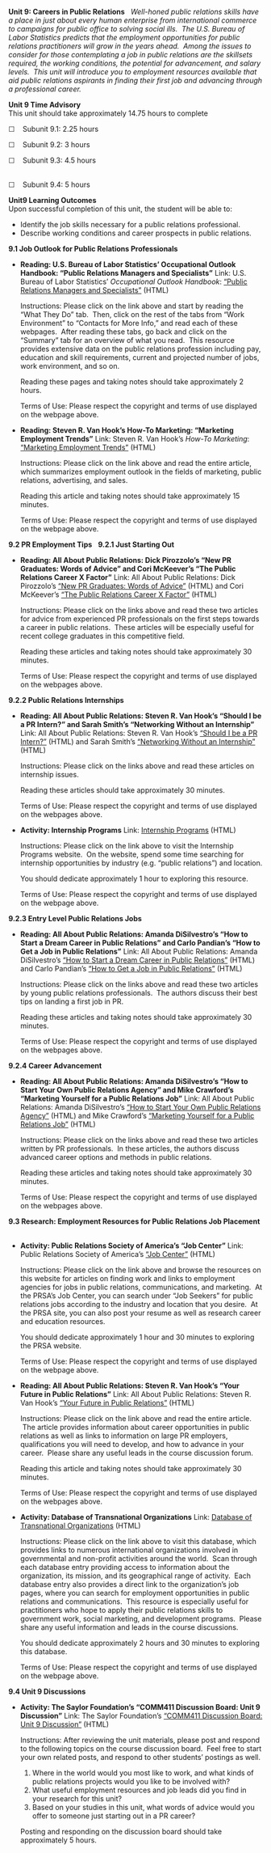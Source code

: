 **Unit 9: Careers in Public Relations** <span id="9"></span> 
*Well-honed public relations skills have a place in just about every
human enterprise from international commerce to campaigns for public
office to solving social ills.  The U.S. Bureau of Labor Statistics
predicts that the employment opportunities for public relations
practitioners will grow in the years ahead.  Among the issues to
consider for those contemplating a job in public relations are the
skillsets required, the working conditions, the potential for
advancement, and salary levels.  This unit will introduce you to
employment resources available that aid public relations aspirants in
finding their first job and advancing through a professional career.*

**Unit 9 Time Advisory**  
This unit should take approximately 14.75 hours to complete  
  
 ☐    Subunit 9.1: 2.25 hours  
  
 ☐    Subunit 9.2: 3 hours  
  
 ☐    Subunit 9.3: 4.5 hours  
  

☐    Subunit 9.4: 5 hours

**Unit9 Learning Outcomes**  
Upon successful completion of this unit, the student will be able to:
-   Identify the job skills necessary for a public relations
    professional.
-   Describe working conditions and career prospects in public
    relations.

**9.1 Job Outlook for Public Relations Professionals** <span
id="9.1"></span> 
-   **Reading: U.S. Bureau of Labor Statistics’ Occupational Outlook
    Handbook: “Public Relations Managers and Specialists”**
    Link: U.S. Bureau of Labor Statistics’ *Occupational Outlook
    Handbook*: [“Public Relations Managers and
    Specialists”](http://www.bls.gov/ooh/Management/Public-relations-managers-and-specialists.htm#tab-2)
    (HTML)  
      
     Instructions: Please click on the link above and start by reading
    the “What They Do” tab.  Then, click on the rest of the tabs from
    “Work Environment” to “Contacts for More Info,” and read each of
    these webpages.  After reading these tabs, go back and click on the
    “Summary” tab for an overview of what you read.  This resource
    provides extensive data on the public relations profession including
    pay, education and skill requirements, current and projected number
    of jobs, work environment, and so on.  
      
     Reading these pages and taking notes should take approximately 2
    hours.  
      
     Terms of Use: Please respect the copyright and terms of use
    displayed on the webpage above.

-   **Reading: Steven R. Van Hook’s How-To Marketing: “Marketing
    Employment Trends”**
    Link: Steven R. Van Hook’s *How-To Marketing*: [“Marketing
    Employment Trends”](http://howtomarketing.us/vanhook3.htm) (HTML)  
      
     Instructions: Please click on the link above and read the entire
    article, which summarizes employment outlook in the fields of
    marketing, public relations, advertising, and sales.  
      
     Reading this article and taking notes should take approximately 15
    minutes.  
      
     Terms of Use: Please respect the copyright and terms of use
    displayed on the webpage above.

**9.2 PR Employment Tips** <span id="9.2"></span> 
**9.2.1 Just Starting Out** <span id="9.2.1"></span> 
-   **Reading: All About Public Relations: Dick Pirozzolo’s “New PR
    Graduates: Words of Advice” and Cori McKeever’s “The Public
    Relations Career X Factor”**
    Link: All About Public Relations: Dick Pirozzolo’s [“New PR
    Graduates: Words of
    Advice”](http://aboutpublicrelations.net/ucpirozzolo1.htm) (HTML)
    and Cori McKeever’s [“The Public Relations Career X
    Factor”](http://aboutpublicrelations.net/ucmckeever1.htm) (HTML)  
      
     Instructions: Please click on the links above and read these two
    articles for advice from experienced PR professionals on the first
    steps towards a career in public relations.  These articles will be
    especially useful for recent college graduates in this competitive
    field.  
      
     Reading these articles and taking notes should take approximately
    30 minutes.  
      
     Terms of Use: Please respect the copyright and terms of use
    displayed on the webpages above.

**9.2.2 Public Relations Internships** <span id="9.2.2"></span> 
-   **Reading: All About Public Relations: Steven R. Van Hook’s “Should
    I be a PR Intern?” and Sarah Smith’s “Networking Without an
    Internship”**
    Link: All About Public Relations: Steven R. Van Hook’s [“Should I be
    a PR Intern?”](http://aboutpublicrelations.net/aa070801a.htm) (HTML)
    and Sarah Smith’s [“Networking Without an
    Internship”](http://aboutpublicrelations.net/ucsmith1.htm) (HTML)  
      
     Instructions: Please click on the links above and read these
    articles on internship issues.  
      
     Reading these articles should take approximately 30 minutes.  
      
     Terms of Use: Please respect the copyright and terms of use
    displayed on the webpages above.

-   **Activity: Internship Programs**
    Link: [Internship Programs](http://www.internshipprograms.com/)
    (HTML)  
      
     Instructions: Please click on the link above to visit the
    Internship Programs website.  On the website, spend some time
    searching for internship opportunities by industry (e.g. “public
    relations”) and location.  
      
     You should dedicate approximately 1 hour to exploring this
    resource.  
      
     Terms of Use: Please respect the copyright and terms of use
    displayed on the webpage above.

**9.2.3 Entry Level Public Relations Jobs** <span id="9.2.3"></span> 
-   **Reading: All About Public Relations: Amanda DiSilvestro’s “How to
    Start a Dream Career in Public Relations” and Carlo Pandian’s “How
    to Get a Job in Public Relations”**
    Link: All About Public Relations: Amanda DiSilvestro’s [“How to
    Start a Dream Career in Public
    Relations”](http://aboutpublicrelations.net/ucdisilvestro2.htm)
    (HTML) and Carlo Pandian’s [“How to Get a Job in Public
    Relations”](http://aboutpublicrelations.net/ucpandian1.htm) (HTML)  
      
     Instructions: Please click on the links above and read these two
    articles by young public relations professionals.  The authors
    discuss their best tips on landing a first job in PR.  
      
     Reading these articles and taking notes should take approximately
    30 minutes.  
      
     Terms of Use: Please respect the copyright and terms of use
    displayed on the webpages above.

**9.2.4 Career Advancement** <span id="9.2.4"></span> 
-   **Reading: All About Public Relations: Amanda DiSilvestro’s “How to
    Start Your Own Public Relations Agency” and Mike Crawford’s
    “Marketing Yourself for a Public Relations Job”**
    Link: All About Public Relations: Amanda DiSilvestro’s [“How to
    Start Your Own Public Relations
    Agency”](http://aboutpublicrelations.net/ucdisilvestro1.htm) (HTML)
    and Mike Crawford’s [“Marketing Yourself for a Public Relations
    Job”](http://aboutpublicrelations.net/uccrawford1.htm) (HTML)  
      
     Instructions: Please click on the links above and read these two
    articles written by PR professionals.  In these articles, the
    authors discuss advanced career options and methods in public
    relations.  
      
     Reading these articles and taking notes should take approximately
    30 minutes.  
      
     Terms of Use: Please respect the copyright and terms of use
    displayed on the webpages above.

**9.3 Research: Employment Resources for Public Relations Job
Placement** <span id="9.3"></span> 
-   **Activity: Public Relations Society of America’s “Job Center”**
    Link: Public Relations Society of America’s [“Job
    Center”](http://www.prsa.org/jobcenter/) (HTML)  
      
     Instructions: Please click on the link above and browse the
    resources on this website for articles on finding work and links to
    employment agencies for jobs in public relations, communications,
    and marketing.  At the PRSA’s Job Center, you can search under “Job
    Seekers” for public relations jobs according to the industry and
    location that you desire.  At the PRSA site, you can also post your
    resume as well as research career and education resources.  
      
     You should dedicate approximately 1 hour and 30 minutes to
    exploring the PRSA website.  
      
     Terms of Use: Please respect the copyright and terms of use
    displayed on the webpage above.

-   **Reading: All About Public Relations: Steven R. Van Hook’s “Your
    Future in Public Relations”**
    Link: All About Public Relations: Steven R. Van Hook’s [“Your Future
    in Public Relations”](http://aboutpublicrelations.net/aa031701a.htm)
    (HTML)  
      
     Instructions: Please click on the link above and read the entire
    article.  The article provides information about career
    opportunities in public relations as well as links to information on
    large PR employers, qualifications you will need to develop, and how
    to advance in your career.  Please share any useful leads in the
    course discussion forum.  
      
     Reading this article and taking notes should take approximately 30
    minutes.  
      
     Terms of Use: Please respect the copyright and terms of use
    displayed on the webpages above.

-   **Activity: Database of Transnational Organizations**
    Link: [Database of Transnational
    Organizations](http://wwmr.us/courses/ucla/transorgs/transorgs)
    (HTML)  
      
     Instructions: Please click on the link above to visit this
    database, which provides links to numerous international
    organizations involved in governmental and non-profit activities
    around the world.  Scan through each database entry providing access
    to information about the organization, its mission, and its
    geographical range of activity.  Each database entry also provides a
    direct link to the organization’s job pages, where you can search
    for employment opportunities in public relations and communications.
     This resource is especially useful for practitioners who hope to
    apply their public relations skills to government work, social
    marketing, and development programs.  Please share any useful
    information and leads in the course discussions.  
      
     You should dedicate approximately 2 hours and 30 minutes to
    exploring this database.  
      
     Terms of Use: Please respect the copyright and terms of use
    displayed on the webpage above.

**9.4 Unit 9 Discussions** <span id="9.4"></span> 
-   **Activity: The Saylor Foundation’s “COMM411 Discussion Board: Unit
    9 Discussion”**
    Link: The Saylor Foundation’s [“COMM411 Discussion Board: Unit 9
    Discussion”](http://forums.saylor.org/topic/unit-9-discussion/)
    (HTML)  
      
     Instructions: After reviewing the unit materials, please post and
    respond to the following topics on the course discussion board. 
    Feel free to start your own related posts, and respond to other
    students’ postings as well.  
      
     1) Where in the world would you most like to work, and what kinds
    of public relations projects would you like to be involved with?  
     2) What useful employment resources and job leads did you find in
    your research for this unit?  
     3) Based on your studies in this unit, what words of advice would
    you offer to someone just starting out in a PR career?  
      
     Posting and responding on the discussion board should take
    approximately 5 hours.


